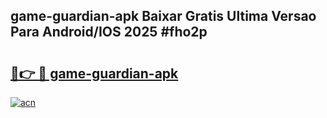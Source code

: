 ## game-guardian-apk Baixar Gratis Ultima Versao Para Android/IOS 2025 #fho2p

# <h2><a href="https://ainizakaria.my?title=game-guardian-apk&ref=20M">🔗👉 🔴 game-guardian-apk</a></h2>

[![acn](https://github.com/user-attachments/assets/0f9c940e-d8b0-45ae-aac7-cd30a18b3e1c)](https://ainizakaria.my?title=game-guardian-apk&ref=20M)

